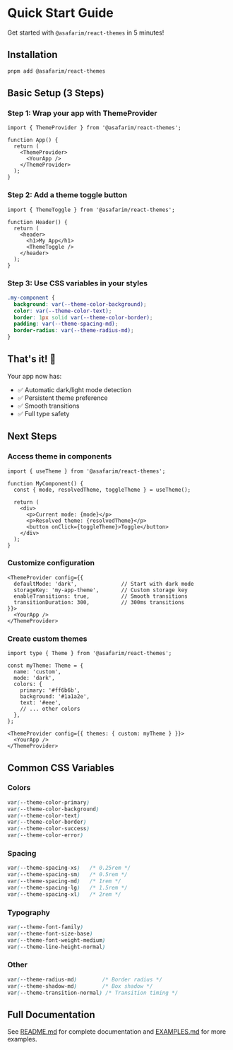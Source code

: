 # Quick Start Guide

Get started with `@asafarim/react-themes` in 5 minutes!

## Installation

```bash
pnpm add @asafarim/react-themes
```

## Basic Setup (3 Steps)

### Step 1: Wrap your app with ThemeProvider

```tsx
import { ThemeProvider } from '@asafarim/react-themes';

function App() {
  return (
    <ThemeProvider>
      <YourApp />
    </ThemeProvider>
  );
}
```

### Step 2: Add a theme toggle button

```tsx
import { ThemeToggle } from '@asafarim/react-themes';

function Header() {
  return (
    <header>
      <h1>My App</h1>
      <ThemeToggle />
    </header>
  );
}
```

### Step 3: Use CSS variables in your styles

```css
.my-component {
  background: var(--theme-color-background);
  color: var(--theme-color-text);
  border: 1px solid var(--theme-color-border);
  padding: var(--theme-spacing-md);
  border-radius: var(--theme-radius-md);
}
```

## That's it! 🎉

Your app now has:
- ✅ Automatic dark/light mode detection
- ✅ Persistent theme preference
- ✅ Smooth transitions
- ✅ Full type safety

## Next Steps

### Access theme in components

```tsx
import { useTheme } from '@asafarim/react-themes';

function MyComponent() {
  const { mode, resolvedTheme, toggleTheme } = useTheme();
  
  return (
    <div>
      <p>Current mode: {mode}</p>
      <p>Resolved theme: {resolvedTheme}</p>
      <button onClick={toggleTheme}>Toggle</button>
    </div>
  );
}
```

### Customize configuration

```tsx
<ThemeProvider config={{
  defaultMode: 'dark',              // Start with dark mode
  storageKey: 'my-app-theme',       // Custom storage key
  enableTransitions: true,          // Smooth transitions
  transitionDuration: 300,          // 300ms transitions
}}>
  <YourApp />
</ThemeProvider>
```

### Create custom themes

```tsx
import type { Theme } from '@asafarim/react-themes';

const myTheme: Theme = {
  name: 'custom',
  mode: 'dark',
  colors: {
    primary: '#ff6b6b',
    background: '#1a1a2e',
    text: '#eee',
    // ... other colors
  },
};

<ThemeProvider config={{ themes: { custom: myTheme } }}>
  <YourApp />
</ThemeProvider>
```

## Common CSS Variables

### Colors
```css
var(--theme-color-primary)
var(--theme-color-background)
var(--theme-color-text)
var(--theme-color-border)
var(--theme-color-success)
var(--theme-color-error)
```

### Spacing
```css
var(--theme-spacing-xs)   /* 0.25rem */
var(--theme-spacing-sm)   /* 0.5rem */
var(--theme-spacing-md)   /* 1rem */
var(--theme-spacing-lg)   /* 1.5rem */
var(--theme-spacing-xl)   /* 2rem */
```

### Typography
```css
var(--theme-font-family)
var(--theme-font-size-base)
var(--theme-font-weight-medium)
var(--theme-line-height-normal)
```

### Other
```css
var(--theme-radius-md)        /* Border radius */
var(--theme-shadow-md)        /* Box shadow */
var(--theme-transition-normal) /* Transition timing */
```

## Full Documentation

See [README.md](./README.md) for complete documentation and [EXAMPLES.md](./EXAMPLES.md) for more examples.
